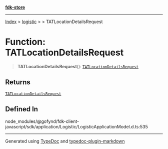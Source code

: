 [**fdk-store**](../../../README.md)
***

[Index](../../../API.md) > [logistic](../../README.md) > [<internal>](../README.md) > TATLocationDetailsRequest

# Function: TATLocationDetailsRequest

> **TATLocationDetailsRequest**(): [`TATLocationDetailsRequest`](../type-aliases/type-alias.TATLocationDetailsRequest.md)

## Returns

[`TATLocationDetailsRequest`](../type-aliases/type-alias.TATLocationDetailsRequest.md)

## Defined In

node\_modules/@gofynd/fdk-client-javascript/sdk/application/Logistic/LogisticApplicationModel.d.ts:535

***
Generated using [TypeDoc](https://typedoc.org/) and [typedoc-plugin-markdown](https://www.npmjs.com/package/typedoc-plugin-markdown)
